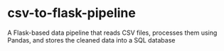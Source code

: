 # csv-to-flask-pipeline
A Flask-based data pipeline that reads CSV files, processes them using Pandas, and stores the cleaned data into a SQL database
